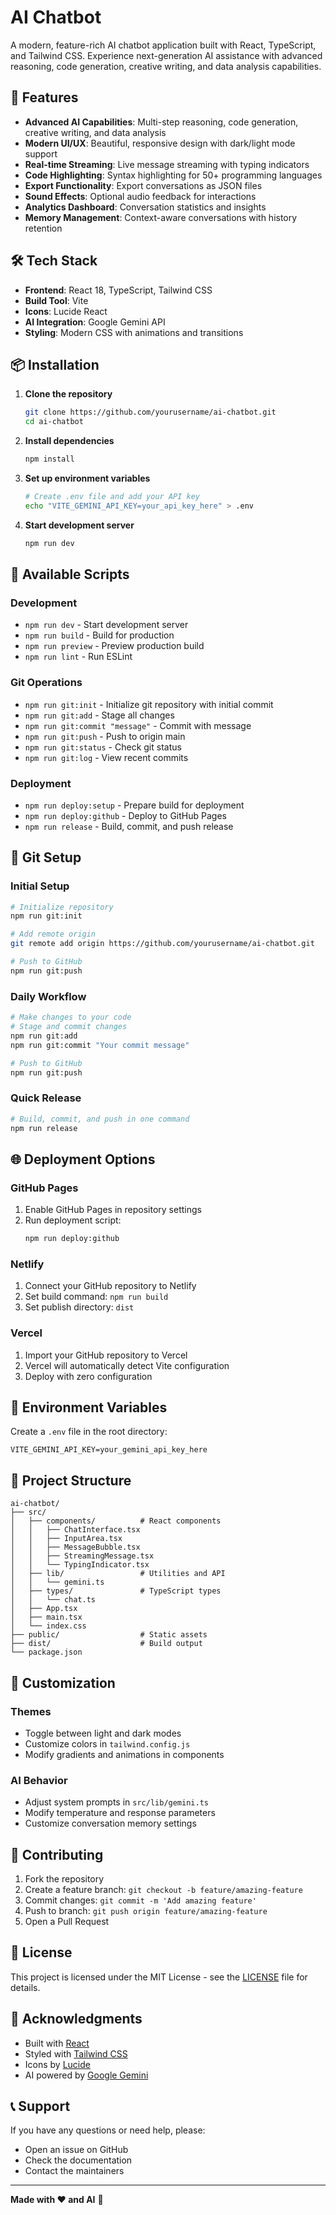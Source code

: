 # AI Chatbot

A modern, feature-rich AI chatbot application built with React, TypeScript, and Tailwind CSS. Experience next-generation AI assistance with advanced reasoning, code generation, creative writing, and data analysis capabilities.

## 🚀 Features

- **Advanced AI Capabilities**: Multi-step reasoning, code generation, creative writing, and data analysis
- **Modern UI/UX**: Beautiful, responsive design with dark/light mode support
- **Real-time Streaming**: Live message streaming with typing indicators
- **Code Highlighting**: Syntax highlighting for 50+ programming languages
- **Export Functionality**: Export conversations as JSON files
- **Sound Effects**: Optional audio feedback for interactions
- **Analytics Dashboard**: Conversation statistics and insights
- **Memory Management**: Context-aware conversations with history retention

## 🛠️ Tech Stack

- **Frontend**: React 18, TypeScript, Tailwind CSS
- **Build Tool**: Vite
- **Icons**: Lucide React
- **AI Integration**: Google Gemini API
- **Styling**: Modern CSS with animations and transitions

## 📦 Installation

1. **Clone the repository**
   ```bash
   git clone https://github.com/yourusername/ai-chatbot.git
   cd ai-chatbot
   ```

2. **Install dependencies**
   ```bash
   npm install
   ```

3. **Set up environment variables**
   ```bash
   # Create .env file and add your API key
   echo "VITE_GEMINI_API_KEY=your_api_key_here" > .env
   ```

4. **Start development server**
   ```bash
   npm run dev
   ```

## 🚀 Available Scripts

### Development
- `npm run dev` - Start development server
- `npm run build` - Build for production
- `npm run preview` - Preview production build
- `npm run lint` - Run ESLint

### Git Operations
- `npm run git:init` - Initialize git repository with initial commit
- `npm run git:add` - Stage all changes
- `npm run git:commit "message"` - Commit with message
- `npm run git:push` - Push to origin main
- `npm run git:status` - Check git status
- `npm run git:log` - View recent commits

### Deployment
- `npm run deploy:setup` - Prepare build for deployment
- `npm run deploy:github` - Deploy to GitHub Pages
- `npm run release` - Build, commit, and push release

## 🔧 Git Setup

### Initial Setup
```bash
# Initialize repository
npm run git:init

# Add remote origin
git remote add origin https://github.com/yourusername/ai-chatbot.git

# Push to GitHub
npm run git:push
```

### Daily Workflow
```bash
# Make changes to your code
# Stage and commit changes
npm run git:add
npm run git:commit "Your commit message"

# Push to GitHub
npm run git:push
```

### Quick Release
```bash
# Build, commit, and push in one command
npm run release
```

## 🌐 Deployment Options

### GitHub Pages
1. Enable GitHub Pages in repository settings
2. Run deployment script:
   ```bash
   npm run deploy:github
   ```

### Netlify
1. Connect your GitHub repository to Netlify
2. Set build command: `npm run build`
3. Set publish directory: `dist`

### Vercel
1. Import your GitHub repository to Vercel
2. Vercel will automatically detect Vite configuration
3. Deploy with zero configuration

## 🔑 Environment Variables

Create a `.env` file in the root directory:

```env
VITE_GEMINI_API_KEY=your_gemini_api_key_here
```

## 📁 Project Structure

```
ai-chatbot/
├── src/
│   ├── components/          # React components
│   │   ├── ChatInterface.tsx
│   │   ├── InputArea.tsx
│   │   ├── MessageBubble.tsx
│   │   ├── StreamingMessage.tsx
│   │   └── TypingIndicator.tsx
│   ├── lib/                 # Utilities and API
│   │   └── gemini.ts
│   ├── types/               # TypeScript types
│   │   └── chat.ts
│   ├── App.tsx
│   ├── main.tsx
│   └── index.css
├── public/                  # Static assets
├── dist/                    # Build output
└── package.json
```

## 🎨 Customization

### Themes
- Toggle between light and dark modes
- Customize colors in `tailwind.config.js`
- Modify gradients and animations in components

### AI Behavior
- Adjust system prompts in `src/lib/gemini.ts`
- Modify temperature and response parameters
- Customize conversation memory settings

## 🤝 Contributing

1. Fork the repository
2. Create a feature branch: `git checkout -b feature/amazing-feature`
3. Commit changes: `git commit -m 'Add amazing feature'`
4. Push to branch: `git push origin feature/amazing-feature`
5. Open a Pull Request

## 📄 License

This project is licensed under the MIT License - see the [LICENSE](LICENSE) file for details.

## 🙏 Acknowledgments

- Built with [React](https://reactjs.org/)
- Styled with [Tailwind CSS](https://tailwindcss.com/)
- Icons by [Lucide](https://lucide.dev/)
- AI powered by [Google Gemini](https://ai.google.dev/)

## 📞 Support

If you have any questions or need help, please:
- Open an issue on GitHub
- Check the documentation
- Contact the maintainers

---

**Made with ❤️ and AI** 🤖